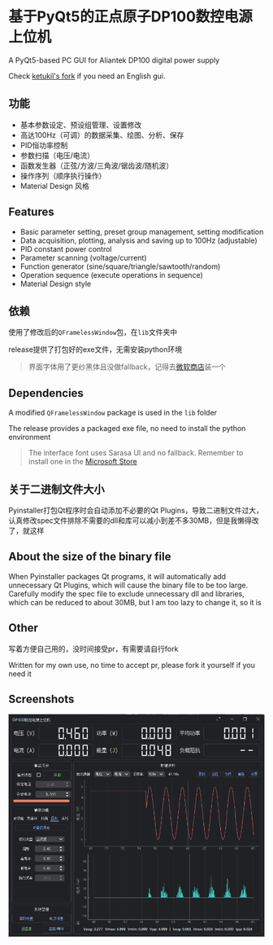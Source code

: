 # 基于PyQt5的正点原子DP100数控电源上位机

A PyQt5-based PC GUI for Aliantek DP100 digital power supply

Check [ketukil's fork](https://github.com/ketukil/Alientek-DP100-PyQT5-english-gui) if you need an English gui.

## 功能

- 基本参数设定、预设组管理、设置修改
- 高达100Hz（可调）的数据采集、绘图、分析、保存
- PID恒功率控制
- 参数扫描（电压/电流）
- 函数发生器（正弦/方波/三角波/锯齿波/随机波）
- 操作序列（顺序执行操作）
- Material Design 风格

## Features

- Basic parameter setting, preset group management, setting modification
- Data acquisition, plotting, analysis and saving up to 100Hz (adjustable)
- PID constant power control
- Parameter scanning (voltage/current)
- Function generator (sine/square/triangle/sawtooth/random)
- Operation sequence (execute operations in sequence)
- Material Design style

## 依赖

使用了修改后的`QFramelessWindow`包，在`lib`文件夹中

release提供了打包好的exe文件，无需安装python环境

> 界面字体用了更纱黑体且没做fallback，记得去[微软商店](https://www.microsoft.com/store/productId/9MW0M424NCZ7?ocid=pdpshare)装一个

## Dependencies

A modified `QFramelessWindow` package is used in the `lib` folder

The release provides a packaged exe file, no need to install the python environment

> The interface font uses Sarasa UI and no fallback. Remember to install one in the [Microsoft Store](https://www.microsoft.com/store/productId/9MW0M424NCZ7?ocid=pdpshare)

## 关于二进制文件大小

Pyinstaller打包Qt程序时会自动添加不必要的Qt Plugins，导致二进制文件过大，认真修改spec文件排除不需要的dll和库可以减小到差不多30MB，但是我懒得改了，就这样

## About the size of the binary file

When Pyinstaller packages Qt programs, it will automatically add unnecessary Qt Plugins, which will cause the binary file to be too large. Carefully modify the spec file to exclude unnecessary dll and libraries, which can be reduced to about 30MB, but I am too lazy to change it, so it is

## Other

写着方便自己用的，没时间接受pr，有需要请自行fork

Written for my own use, no time to accept pr, please fork it yourself if you need it

## Screenshots

![1701177770319](image/readme/1701177770319.png)
